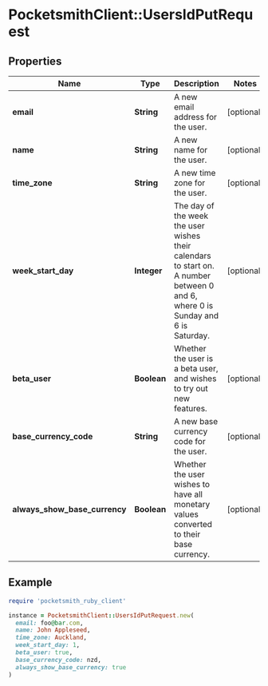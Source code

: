 # PocketsmithClient::UsersIdPutRequest

## Properties

| Name | Type | Description | Notes |
| ---- | ---- | ----------- | ----- |
| **email** | **String** | A new email address for the user. | [optional] |
| **name** | **String** | A new name for the user. | [optional] |
| **time_zone** | **String** | A new time zone for the user. | [optional] |
| **week_start_day** | **Integer** | The day of the week the user wishes their calendars to start on. A number between 0 and 6, where 0 is Sunday and 6 is Saturday. | [optional] |
| **beta_user** | **Boolean** | Whether the user is a beta user, and wishes to try out new features. | [optional] |
| **base_currency_code** | **String** | A new base currency code for the user. | [optional] |
| **always_show_base_currency** | **Boolean** | Whether the user wishes to have all monetary values converted to their base currency. | [optional] |

## Example

```ruby
require 'pocketsmith_ruby_client'

instance = PocketsmithClient::UsersIdPutRequest.new(
  email: foo@bar.com,
  name: John Appleseed,
  time_zone: Auckland,
  week_start_day: 1,
  beta_user: true,
  base_currency_code: nzd,
  always_show_base_currency: true
)
```

